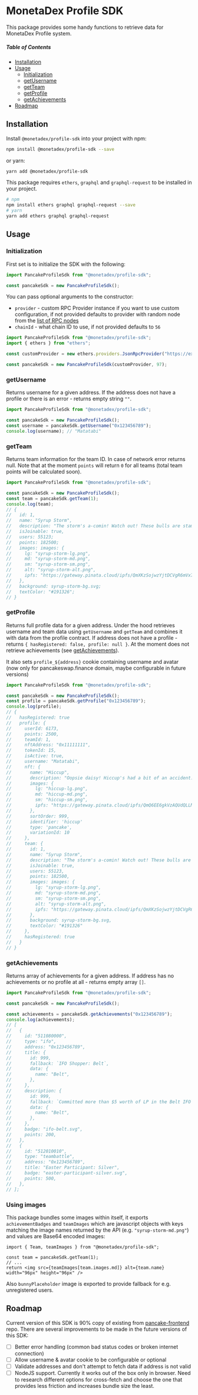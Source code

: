 # MonetaDex Profile SDK

This package provides some handy functions to retrieve data for MonetaDex Profile system.

##### Table of Contents

- [Installation](#installation)
- [Usage](#usage)
  - [Initialization](#initialization)
  - [getUsername](#getUsername)
  - [getTeam](#getTeam)
  - [getProfile](#getProfile)
  - [getAchievements](#getAchievements)
- [Roadmap](#roadmap)

## Installation

Install `@monetadex/profile-sdk` into your project with npm:

```bash
npm install @monetadex/profile-sdk --save
```

or yarn:

```bash
yarn add @monetadex/profile-sdk
```

This package requires `ethers`, `graphql` and `graphql-request` to be installed in your project.

```bash
# npm
npm install ethers graphql graphql-request --save
# yarn
yarn add ethers graphql graphql-request
```

## Usage

### Initialization

First set is to initialize the SDK with the following:

```js
import PancakeProfileSdk from "@monetadex/profile-sdk";

const pancakeSdk = new PancakeProfileSdk();
```

You can pass optional arguments to the constructor:

- `provider` - custom RPC Provider instance if you want to use custom configuration, if not provided defaults to provider with random node from the [list of RPC nodes](src/utils/getRpcUrl.ts)
- `chainId` - what chain ID to use, if not provided defaults to `56`

```js
import PancakeProfileSdk from "@monetadex/profile-sdk";
import { ethers } from "ethers";

const customProvider = new ethers.providers.JsonRpcProvider("https://example.com");

const pancakeSdk = new PancakeProfileSdk(customProvider, 97);
```

### getUsername

Returns username for a given address. If the address does not have a profile or there is an error - returns empty string `""`.

```js
import PancakeProfileSdk from "@monetadex/profile-sdk";

const pancakeSdk = new PancakeProfileSdk();
const username = pancakeSdk.getUsername("0x123456789");
console.log(username); // "Matatabi"
```

### getTeam

Returns team information for the team ID. In case of network error returns null. Note that at the moment `points` will return `0` for all teams (total team points will be calculated soon).

```js
import PancakeProfileSdk from "@monetadex/profile-sdk";

const pancakeSdk = new PancakeProfileSdk();
const team = pancakeSdk.getTeam(1);
console.log(team);
// {
//   id: 1,
//   name: "Syrup Storm",
//   description: "The storm's a-comin! Watch out! These bulls are stampeding in a syrupy surge!",
//   isJoinable: true,
//   users: 55123;
//   points: 182500;
//   images: images: {
//     lg: "syrup-storm-lg.png",
//     md: "syrup-storm-md.png",
//     sm: "syrup-storm-sm.png",
//     alt: "syrup-storm-alt.png",
//     ipfs: "https://gateway.pinata.cloud/ipfs/QmXKzSojwzYjtDCVgR6mVx7w7DbyYpS7zip4ovJB9fQdMG/syrup-storm.png",
//   },
//   background: syrup-storm-bg.svg;
//   textColor: "#191326";
// }
```

### getProfile

Returns full profile data for a given address. Under the hood retrieves username and team data using `getUsername` and `getTeam` and combines it with data from the profile contract. If address does not have a profile - returns `{ hasRegistered: false, profile: null }`. At the moment does not retrieve achievements (see [getAchievements](#getAchievements)).

It also sets `profile_${address}` cookie containing username and avatar (now only for pancakeswap.finance domain, maybe configurable in future versions)

```js
import PancakeProfileSdk from "@monetadex/profile-sdk";

const pancakeSdk = new PancakeProfileSdk();
const profile = pancakeSdk.getProfile("0x123456789");
console.log(profile);
// {
//   hasRegistered: true
//   profile: {
//     userId: 6173,
//     points: 2500,
//     teamId: 1,
//     nftAddress: "0x11111111",
//     tokenId: 15,
//     isActive: true,
//     username: "Matatabi",
//     nft: {
//       name: "Hiccup",
//       description: "Oopsie daisy! Hiccup's had a bit of an accident. Poor little fella.",
//       images: {
//         lg: "hiccup-lg.png",
//         md: "hiccup-md.png",
//         sm: "hiccup-sm.png",
//         ipfs: "https://gateway.pinata.cloud/ipfs/QmQ6EE6gkVzAQUdQLLM7CyrnME6LZHCoy92ZERW8HXmyjw/hiccup.png",
//       },
//       sortOrder: 999,
//       identifier: 'hiccup'
//       type: 'pancake',
//       variationId: 10
//     },
//     team: {
//       id: 1,
//       name: "Syrup Storm",
//       description: "The storm's a-comin! Watch out! These bulls are stampeding in a syrupy surge!",
//       isJoinable: true,
//       users: 55123,
//       points: 182500,
//       images: images: {
//         lg: "syrup-storm-lg.png",
//         md: "syrup-storm-md.png",
//         sm: "syrup-storm-sm.png",
//         alt: "syrup-storm-alt.png",
//         ipfs: "https://gateway.pinata.cloud/ipfs/QmXKzSojwzYjtDCVgR6mVx7w7DbyYpS7zip4ovJB9fQdMG sy  rup-storm.png",
//       },
//       background: syrup-storm-bg.svg,
//       textColor: "#191326"
//     },
//     hasRegistered: true
//   }
// }
```

### getAchievements

Returns array of achievements for a given address. If address has no achievements or no profile at all - returns empty array `[]`.

```js
import PancakeProfileSdk from "@monetadex/profile-sdk";

const pancakeSdk = new PancakeProfileSdk();

const achievements = pancakeSdk.getAchievements("0x123456789");
console.log(achievements);
// [
//   {
//     id: "511080000",
//     type: "ifo",
//     address: "0x123456789",
//     title: {
//       id: 999,
//       fallback: `IFO Shopper: Belt`,
//       data: {
//         name: "Belt",
//       },
//     },
//     description: {
//       id: 999,
//       fallback: `Committed more than $5 worth of LP in the Belt IFO`,
//       data: {
//         name: "Belt",
//       },
//     },
//     badge: "ifo-belt.svg",
//     points: 200,
//   },
//   {
//     id: "512010010",
//     type: "teambattle",
//     address: "0x123456789",
//     title: "Easter Participant: Silver",
//     badge: "easter-participant-silver.svg",
//     points: 500,
//   },
// ];
```

### Using images

This package bundles some images within itself, it exports `achievementBadges` and `teamImages` which are javascript objects with keys matching the image names returned by the API (e.g. `"syrup-storm-md.png"`) and values are Base64 encoded images:

```JSX
import { Team, teamImages } from "@monetadex/profile-sdk";

const team = pancakeSdk.getTeam(1);
// ...
return <img src={teamImages[team.images.md]} alt={team.name} width="96px" height="96px" />
```

Also `bunnyPlaceholder` image is exported to provide fallback for e.g. unregistered users.

## Roadmap

Current version of this SDK is 90% copy of existing from [pancake-frontend](https://github.com/pancakeswap/pancake-frontend) repo. There are several improvements to be made in the future versions of this SDK:

- [ ] Better error handling (common bad status codes or broken internet connection)
- [ ] Allow username & avatar cookie to be configurable or optional
- [ ] Validate addresses and don't attempt to fetch data if address is not valid
- [ ] NodeJS support. Currently it works out of the box only in browser. Need to research different options for cross-fetch and choose the one that provides less friction and increases bundle size the least.
